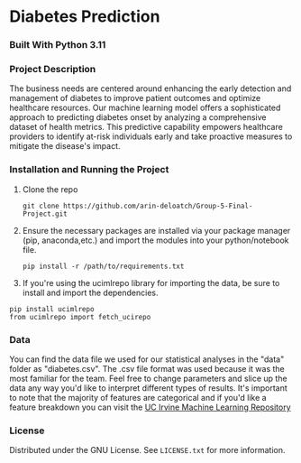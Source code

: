 # Diabetes Prediction

### Built With Python 3.11

<!-- ABOUT THE PROJECT -->
### Project Description

The business needs are centered around enhancing the early detection and management of diabetes to improve patient outcomes and optimize healthcare resources. Our machine learning model offers a sophisticated approach to predicting diabetes onset by analyzing a comprehensive dataset of health metrics. This predictive capability empowers healthcare providers to identify at-risk individuals early and take proactive measures to mitigate the disease's impact.

<!-- Installation and Running the Project -->
### Installation and Running the Project
1. Clone the repo 
   ```
   git clone https://github.com/arin-deloatch/Group-5-Final-Project.git
    ```
   
2. Ensure the necessary packages are installed via your package manager (pip, anaconda,etc.) and import the modules into your python/notebook file. 
    ```
   pip install -r /path/to/requirements.txt
     ```
3. If you're using the ucimlrepo library for importing the data, be sure to install and import the dependencies.
  ```
  pip install ucimlrepo
  from ucimlrepo import fetch_ucirepo
 ```

### Data
You can find the data file we used for our statistical analyses in the "data" folder as "diabetes.csv". The .csv file format was used because it was the most familiar for the team. Feel free to change parameters and slice up the data any way you'd like to interpret different types of results. It's important to note that the majority of features are categorical and if you'd like a feature breakdown you can visit the <a href="https://archive.ics.uci.edu/dataset/2/adult](https://archive.ics.uci.edu/dataset/891/cdc+diabetes+health+indicators" target="_blank">UC Irvine Machine Learning Repository</a>

<!-- LICENSE -->
### License

Distributed under the GNU License. See `LICENSE.txt` for more information.

